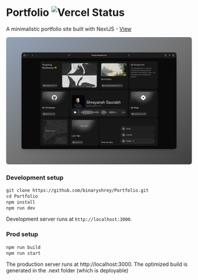 # Portfolio ![Vercel Status](https://deploy-badge.vercel.app/vercel/shreyanshsaurabh-portfolio)

A minimalistic portfolio site built with NextJS - [View](https://shreyanshsaurabh.vercel.app/)

![Banner](https://raw.githubusercontent.com/binaryshrey/Portfolio/refs/heads/main/banner1.png)



### Development setup

```
git clone https://github.com/binaryshrey/Portfolio.git
cd Portfolio
npm install
npm run dev

```

Development server runs at `http://localhost:3000`.


### Prod setup

```
npm run build
npm run start
```
The production server runs at http://localhost:3000. The optimized build is generated in the .next folder (which is deployable)



